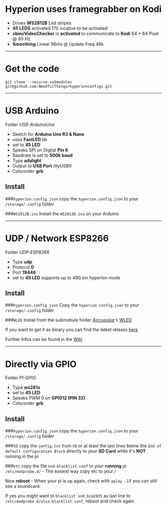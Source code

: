 # Hyperion uses framegrabber on Kodi
* Drives **WS2812B** Led stripes
* **45 LEDS** activated 170 incative to be activated
* **xbmcVideoChecker** is **activated** to communicate to **Kodi**
  64 * 64 Pixel @ 60 Hz
* **Smoothing** Linear 96ms @ Update Freq 48k

---

# Get the code
 `git clone --recurse-submodules git@github.com:NeedfulThings/hyperionconfigs.git`

---

# USB Arduino
Folder *USB-ArduinoUno*

* Sketch for **Arduino Uno R3 & Nano**
* uses **FastLED** lib
* set to **45 LED**
* Speaks SPI on Digital **Pin 6**
* Baudrate is set to **500k baud**
* Type **adalight**
* Output to **USB Port** /ttyUSB0 
* Colororder **grb**

## Install

###`hyperion.config.json`
copy the `hyperion.config.json` to your `/storage/.config` folder

###`WS2812B.ino`
Install the `WS2812B.ino` on your Arduino

---

# UDP / Network ESP8266
 Folder *UDP-ESP8266*
 * Type **udp**
 * Protocol **0**
 * Port **19446**
 * set to **45 LED** supports up to 490 inn hyperion mode

## Install

###`hyperion.config.json`
Copy the `hyperion.config.json` to your `/storage/.config` folder

###`WLED`
Install from the submobule folder [Aircoookie](https://github.com/Aircoookie)'s [WLED](https://github.com/Aircoookie/WLED) 

If you want to get it as binary you can find the latest relases [here](https://github.com/Aircoookie/WLED/releases)

Further Infos can be found in the [Wiki](htpps://github.com/Aircoookie/WLED/wiki)

---

# Directly via GPIO
 Folder *PI-GPIO*
 * Type **ws281x**
 * set to **45 LED**
 * Speaks PWM 0 on **GPIO12 (PIN 32)**
 * Colororder **grb**

## Install

###`hyperion.config.json`
copy the `hyperion.config.json` to your `/storage/.config` folder

###`SD` 
copy the `config.txt` from `SD` or at least the last lines below the `End of default configuration Block` directly to your **SD Card** while it's **NOT** running in the pi

###`etc`
copy the file `snd-blacklist.conf` to your **running** pi `/etc/modprobe.d/` - The easiest way copy etc to your / 

Now **reboot** - When your pi is up again, check with `aplay -l`if you can still see a soundcard.

If yes you might want to `blacklist snd_bcm2835` as last line to `/etc/modprobe.d/alsa-blacklist.conf`, reboot and check again.
